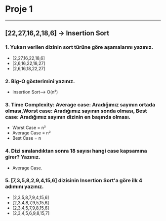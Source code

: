 # Proje 1
---

## [22,27,16,2,18,6] -> Insertion Sort

### 1. Yukarı verilen dizinin sort türüne göre aşamalarını yazınız.

* [2,27,16,22,18,6]
* [2,6,16,22,18,27]
* [2,6,16,18,22,27]

### 2. Big-O gösterimini yazınız.

* Insertion Sort--> O(n²)

### 3. Time Complexity: Average case: Aradığımız sayının ortada olması,Worst case: Aradığımız sayının sonda olması, Best case: Aradığımız sayının dizinin en başında olması.

* Worst Case = n²
* Average Case = n²
* Best Case = n

### 4. Dizi sıralandıktan sonra 18 sayısı hangi case kapsamına girer? Yazınız.

* Average Case.

### 5. [7,3,5,8,2,9,4,15,6] dizisinin Insertion Sort'a göre ilk 4 adımını yazınız.

* [2,3,5,8,7,9,4,15,6]
* [2,3,4,8,7,9,5,15,6]
* [2,3,4,5,7,9,8,15,6]
* [2,3,4,5,6,9,8,15,7]